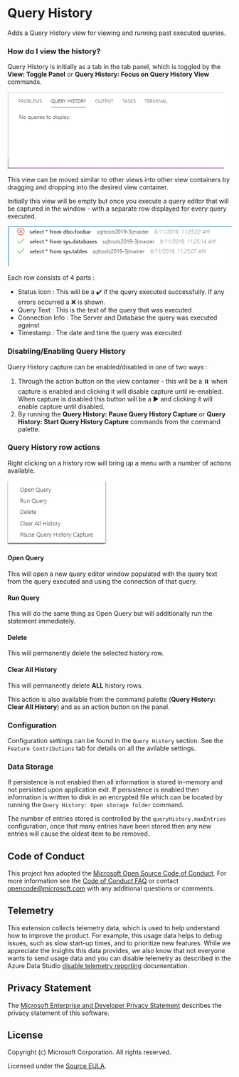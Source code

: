 # Query History

Adds a Query History view for viewing and running past executed queries.

### How do I view the history?

Query History is initially as a tab in the tab panel, which is toggled by the **View: Toggle Panel** or **Query History: Focus on Query History View** commands.

![Query History tab](https://raw.githubusercontent.com/microsoft/azuredatastudio/main/extensions/query-history/images/QueryHistoryTab.png)

This view can be moved similar to other views into other view containers by dragging and dropping into the desired view container.

Initially this view will be empty but once you execute a query editor that will be captured in the window - with a separate row displayed for every query executed.

![Query History tab with queries](https://raw.githubusercontent.com/microsoft/azuredatastudio/main/extensions/query-history/images/QueryHistoryTabWithQueries.png)

Each row consists of 4 parts :
- Status icon : This will be a ✔️ if the query executed successfully. If any errors occurred a ❌ is shown.
- Query Text : This is the text of the query that was executed
- Connection Info : The Server and Database the query was executed against
- Timestamp : The date and time the query was executed

### Disabling/Enabling Query History

Query History capture can be enabled/disabled in one of two ways :

1. Through the action button on the view container - this will be a ⏸️ when capture is enabled and clicking it will disable capture until re-enabled. When capture is disabled this button will be a ▶ and clicking it will enable capture until disabled.
2. By running the **Query History: Pause Query History Capture** or **Query History: Start Query History Capture** commands from the command palette.
### Query History row actions

Right clicking on a history row will bring up a menu with a number of actions available.

![Query History action menu](https://raw.githubusercontent.com/microsoft/azuredatastudio/main/extensions/query-history/images/QueryHistoryActionMenu.png)

#### Open Query

This will open a new query editor window populated with the query text from the query executed and using the connection of that query.

#### Run Query

This will do the same thing as Open Query but will additionally run the statement immediately.

#### Delete

This will permanently delete the selected history row.

#### Clear All History

This will permanently delete **ALL** history rows.

This action is also available from the command palette (**Query History: Clear All History**) and as an action button on the panel.

### Configuration

Configuration settings can be found in the `Query History` section. See the `Feature Contributions` tab for details on all the avilable settings.

### Data Storage

If persistence is not enabled then all information is stored in-memory and not persisted upon application exit. If persistence is enabled then information is written to disk in an encrypted file which can be located by running the `Query History: Open storage folder` command.

 The number of entries stored is controlled by the `queryHistory.maxEntries` configuration, once that many entries have been stored then any new entries will cause the oldest item to be removed.

## Code of Conduct
This project has adopted the [Microsoft Open Source Code of Conduct](https://opensource.microsoft.com/codeofconduct/). For more information see the [Code of Conduct FAQ](https://opensource.microsoft.com/codeofconduct/faq/) or contact [opencode@microsoft.com](mailto:opencode@microsoft.com) with any additional questions or comments.

## Telemetry

This extension collects telemetry data, which is used to help understand how to improve the product. For example, this usage data helps to debug issues, such as slow start-up times, and to prioritize new features. While we appreciate the insights this data provides, we also know that not everyone wants to send usage data and you can disable telemetry as described in the Azure Data Studio [disable telemetry reporting](https://github.com/Microsoft/azuredatastudio/wiki/How-to-Disable-Telemetry-Reporting#how-to-disable-telemetry-reporting) documentation.

## Privacy Statement

The [Microsoft Enterprise and Developer Privacy Statement](https://privacy.microsoft.com/privacystatement) describes the privacy statement of this software.

## License

Copyright (c) Microsoft Corporation. All rights reserved.

Licensed under the [Source EULA](https://raw.githubusercontent.com/Microsoft/azuredatastudio/main/LICENSE.txt).
